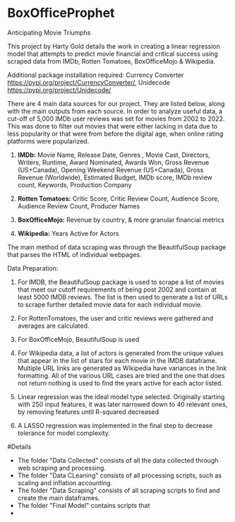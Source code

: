 # BoxOfficeProphet
Anticipating Movie Triumphs

This project by Harty Gold details the work in creating a linear regression model that attempts to predict movie financial and critical success using scraped data
from IMDb, Rotten Tomatoes, BoxOfficeMojo & Wikipedia.

Additional package installation required: Currency Converter https://pypi.org/project/CurrencyConverter/, 
Unidecode https://pypi.org/project/Unidecode/

There are 4 main data sources for our project. They are listed below, along with the main outputs from each source. In order to analyze useful data, a cut-off of 5,000 IMDb user reviews was set for movies from 2002 to 2022. This was done to filter out movies that were either lacking in data due to less popularity or that were from before the digital age, when online rating platforms were popularized.

1. **IMDb:** Movie Name, Release Date, Genres , Movie Cast, Directors, Writers, Runtime, Award Nominated, Awards Won, Gross Revenue (US+Canada), Opening Weekend Revenue (US+Canada), Gross Revenue (Worldwide), Estimated Budget, IMDb score, IMDb review count, Keywords, Production Company

2. **Rotten Tomatoes:** Critic Score, Critic Review Count, Audience Score, Audience Review Count, Producer Names

3. **BoxOfficeMojo:** Revenue by country, & more granular financial metrics

4. **Wikipedia:** Years Active for Actors

The main method of data scraping was through the BeautifulSoup package that parses the HTML of individual webpages.

Data Preparation:

1. For IMDB, the BeautifulSoup package is used to scrape a list of movies that meet our cutoff requirements of being post 2002 and contain at least 5000 IMDB reviews. The list is then used to generate a list of URLs to scrape further detailed movie data for each individual movie.

2. For RottenTomatoes, the user and critic reviews were gathered and averages are calculated. 

3. For BoxOfficeMojo, BeautifulSoup is used 

4. For Wikipedia data, a list of actors is generated from the unique values that appear in the list of stars for each movie in the IMDB dataframe. Multiple URL links are generated as Wikipedia have variances in the link formatting. All of the various URL cases are tried and the one that does not return nothing is used to find the years active for each actor listed.

5. Linear regression was the ideal model type selected. Originally starting with 250 input features, it was later narrowed down to 40 relevant ones, by removing features until R-squared decreased

6. A LASSO regression was implemented in the final step to decrease tolerance for model complexity.


#Details
- The folder "Data Collected" consists of all the data collected through web scraping and processing.
- The folder "Data CLeaning" consists of all processing scripts, such as scaling and inflation accounting.
- The folder "Data Scraping" consists of all scraping scripts to find and create the main dataframes.
- The folder "Final Model" contains scripts that 
- 
